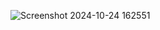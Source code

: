 ![Screenshot 2024-10-24 162551](https://github.com/user-attachments/assets/a6819a57-9398-4302-a2ec-34d14a6017ca)
